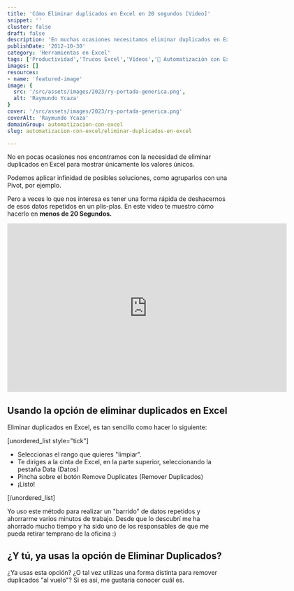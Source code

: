 ```yaml
---
title: 'Cómo Eliminar duplicados en Excel en 20 segundos [Video]'
snippet: ''
cluster: false
draft: false 
description: 'En muchas ocasiones necesitamos eliminar duplicados en Excel. Hoy te muestro cómo hacerlo en apenas 20 segundos.'
publishDate: '2012-10-30'
category: 'Herramientas en Excel'
tags: ['Productividad','Trucos Excel','Vídeos','🤖 Automatización con Excel']
images: []
resources: 
- name: 'featured-image'
image: {
  src: '/src/assets/images/2023/ry-portada-generica.png',
  alt: 'Raymundo Ycaza'
}
cover: '/src/assets/images/2023/ry-portada-generica.png'
coverAlt: 'Raymundo Ycaza'
domainGroup: automatizacion-con-excel
slug: automatizacion-con-excel/eliminar-duplicados-en-excel

---
```


No en pocas ocasiones nos encontramos con la necesidad de eliminar duplicados en Excel para mostrar únicamente los valores únicos.

Podemos aplicar infinidad de posibles soluciones, como agruparlos con una Pivot, por ejemplo.

Pero a veces lo que nos interesa es tener una forma rápida de deshacernos de esos datos repetidos en un plis-plas. En este video te muestro cómo hacerlo en **menos de 20 Segundos.** 

<iframe src="http://www.youtube.com/embed/vevZa-qmfrs" height="385" width="640" frameborder="0"></iframe>

## Usando la opción de eliminar duplicados en Excel

Eliminar duplicados en Excel, es tan sencillo como hacer lo siguiente:

\[unordered\_list style="tick"\]

- Seleccionas el rango que quieres "limpiar".
- Te diriges a la cinta de Excel, en la parte superior, seleccionando la pestaña Data (Datos)
- Pincha sobre el botón Remove Duplicates (Remover Duplicados)
- ¡Listo!

\[/unordered\_list\]

Yo uso este método para realizar un "barrido" de datos repetidos y ahorrarme varios minutos de trabajo. Desde que lo descubrí me ha ahorrado mucho tiempo y ha sido uno de los responsables de que me pueda retirar temprano de la oficina :)

## ¿Y tú, ya usas la opción de Eliminar Duplicados?

¿Ya usas esta opción? ¿O tal vez utilizas una forma distinta para remover duplicados "al vuelo"? Si es así, me gustaría conocer cuál es.
